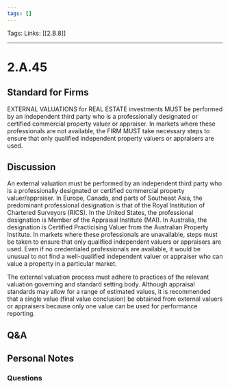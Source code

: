 ```yaml
---
tags: []
---
```

Tags: 
Links: [[2.B.8]]
___
# 2.A.45
## Standard for Firms
EXTERNAL VALUATIONS for REAL ESTATE investments MUST be performed by an independent third party who is a professionally designated or certified commercial property valuer or appraiser. In markets where these professionals are not available, the FIRM MUST take necessary steps to ensure that only qualified independent property valuers or appraisers are used.
## Discussion
An external valuation must be performed by an independent third party who is a professionally designated or certified commercial property valuer/appraiser. In Europe, Canada, and parts of Southeast Asia, the predominant professional designation is that of the Royal Institution of Chartered Surveyors (RICS). In the United States, the professional designation is Member of the Appraisal Institute (MAI). In Australia, the designation is Certified Practicising Valuer from the Australian Property Institute. In markets where these professionals are unavailable, steps must be taken to ensure that only qualified independent valuers or appraisers are used. Even if no credentialed professionals are available, it would be unusual to not find a well-qualified independent valuer or appraiser who can value a property in a particular market.

The external valuation process must adhere to practices of the relevant valuation governing and standard setting body. Although appraisal standards may allow for a range of estimated values, it is recommended that a single value (final value conclusion) be obtained from external valuers or appraisers because only one value can be used for performance reporting.
## Q&A

## Personal Notes

### Questions